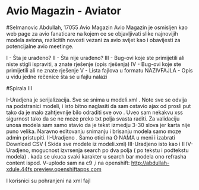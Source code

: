 # Avio Magazin - Aviator
#Selmanovic Abdullah, 17055
Avio Magazin 
Avio Magazin je osmisljen kao web page za avio fanaticare na kojem ce se objavljivati slike najnovijih modela aviona, razlicitih novosti vezani za avio svijet kao i obavijesti za potencijalne avio meetinge.


I  - Šta je urađeno? 
II  - Šta nije urađeno?
III - Bug-ovi koje ste primijetili ali niste stigli ispraviti, a znate rješenje (opis rješenja)
IV  - Bug-ovi koje ste primijetili ali ne znate rješenje
V  - Lista fajlova u formatu NAZIVFAJLA - Opis u vidu jedne rečenice šta se u fajlu nalazi

#Spirala III 

I-Uradjena je serijalizacija. Sve se snima u modeli.xml . Note sve se odvija na podstranici modeli, i isto bitno naglasiti da sam ostavio ajax od prosli put tako da je malo zahtjevnije bilo odraditi sve ovo . Uveo sam nekakvu xss sigurnost tako da se ne moze preko txt polja svasta raditi. Za validaciju unosa modela sam samo stavio da je tekst izmedju 3-30 slova jer karta nije puno velika. Naravno editovanju snimanju i brisanju modela samo moze admin pristupiti. 
II-Uradjeno .
Samo otici na O NAMA u meni i izabrati Download CSV ( Skida sve modele iz modeli.xml)
III-Uradjeno isto kao i II
IV- Uradjeno, mogucnost izvrsenja search po dva polja ( po tekstu i podtekstu modela) . kada se ukuca svaki karakter u search bar modela ono refrasha content ispod.
V-uplodo sam na c9 ,i na openshift:
http://abdullah-xdule.44fs.preview.openshiftapps.com


I korisnici su pohranjeni na xml fajl
